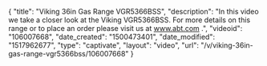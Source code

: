 {
    "title": "Viking 36in Gas Range VGR5366BSS",
    "description": "In this video we take a closer look at the Viking VGR5366BSS.  For more details on this range or to place an order please visit us at www.abt.com .",
    "videoid": "106007668",
    "date_created": "1500473401",
    "date_modified": "1517962677",
    "type": "captivate",
    "layout": "video",
    "url": "\/v\/viking-36in-gas-range-vgr5366bss\/106007668"
}